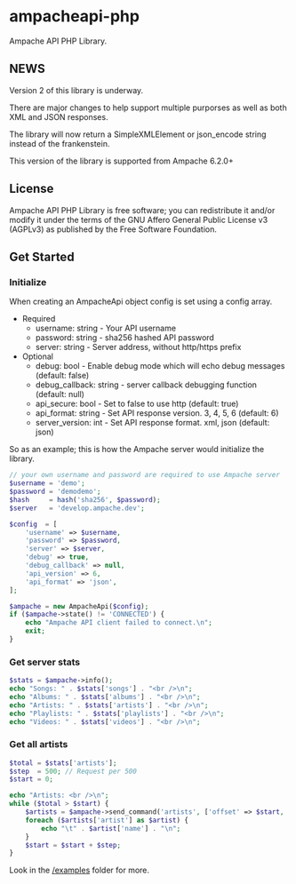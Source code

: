 # ampacheapi-php

Ampache API PHP Library.

## NEWS

Version 2 of this library is underway.

There are major changes to help support multiple purporses as well as both XML and JSON responses.

The library will now return a SimpleXMLElement or json_encode string instead of the frankenstein.

This version of the library is supported from Ampache 6.2.0+

## License

Ampache API PHP Library is free software; you can redistribute it and/or modify it under the terms of the GNU Affero General Public License v3 (AGPLv3) as published by the Free Software Foundation.

## Get Started

### Initialize

When creating an AmpacheApi object config is set using a config array.

* Required
  * username: string - Your API username
  * password: string - sha256 hashed API password
  * server: string - Server address, without http/https prefix
* Optional
  * debug: bool - Enable debug mode which will echo debug messages (default: false)
  * debug_callback: string - server callback debugging function (default: null)
  * api_secure: bool - Set to false to use http (default: true)
  * api_format: string - Set API response version. 3, 4, 5, 6 (default: 6)
  * server_version: int - Set API response format. xml, json (default: json)

So as an example; this is how the Ampache server would initialize the library.

```php
// your own username and password are required to use Ampache server
$username = 'demo';
$password = 'demodemo';
$hash     = hash('sha256', $password);
$server   = 'develop.ampache.dev';

$config  = [
    'username' => $username,
    'password' => $password,
    'server' => $server,
    'debug' => true,
    'debug_callback' => null,
    'api_version' => 6,
    'api_format' => 'json',
];

$ampache = new AmpacheApi($config);
if ($ampache->state() != 'CONNECTED') {
    echo "Ampache API client failed to connect.\n";
    exit;
}
```

### Get server stats

```php
$stats = $ampache->info();
echo "Songs: " . $stats['songs'] . "<br />\n";
echo "Albums: " . $stats['albums'] . "<br />\n";
echo "Artists: " . $stats['artists'] . "<br />\n";
echo "Playlists: " . $stats['playlists'] . "<br />\n";
echo "Videos: " . $stats['videos'] . "<br />\n";
```

### Get all artists

```php
$total = $stats['artists'];
$step  = 500; // Request per 500
$start = 0;

echo "Artists: <br />\n";
while ($total > $start) {
    $artists = $ampache->send_command('artists', ['offset' => $start, 'limit' => $step]);
    foreach ($artists['artist'] as $artist) {
        echo "\t" . $artist['name'] . "\n";
    }
    $start = $start + $step;
}
```

Look in the [/examples](https://github.com/ampache/ampacheapi-php/tree/master/examples) folder for more.